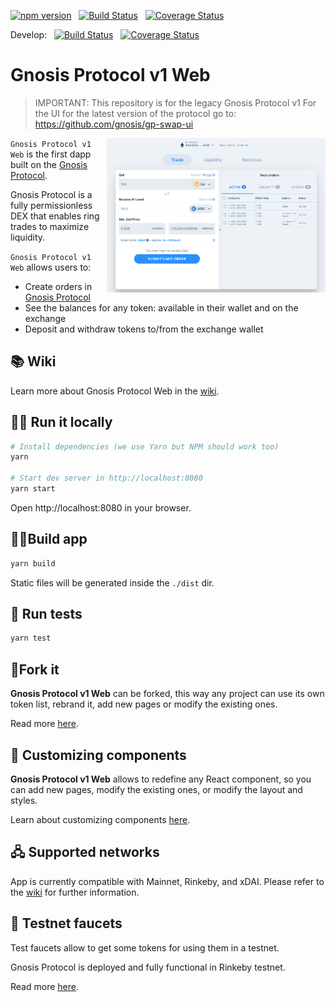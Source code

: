 [![npm version](https://img.shields.io/npm/v/@gnosis.pm/gp-v1-ui.svg?style=flat)](https://npmjs.org/package/@gnosis.pm/gp-v1-ui 'View this project on npm')
&nbsp;
[![Build Status](https://travis-ci.org/gnosis/gp-v1-ui.svg?branch=develop)](https://travis-ci.org/gnosis/gp-v1-ui)
&nbsp;
[![Coverage Status](https://coveralls.io/repos/github/gnosis/gp-v1-ui/badge.svg?branch=master)](https://coveralls.io/github/gnosis/gp-v1-ui?branch=master)

Develop:
&nbsp;
[![Build Status](https://travis-ci.org/gnosis/gp-v1-ui.svg?branch=develop)](https://travis-ci.org/gnosis/gp-v1-ui)
&nbsp;
[![Coverage Status](https://coveralls.io/repos/github/gnosis/gp-v1-ui/badge.svg?branch=develop)](https://coveralls.io/github/gnosis/gp-v1-ui?branch=develop)

# Gnosis Protocol v1 Web

> IMPORTANT: This repository is for the legacy Gnosis Protocol v1
> For the UI for the latest version of the protocol go to: https://github.com/gnosis/gp-swap-ui

<img align="right" width="350" src="./docs/screenshot.png">

`Gnosis Protocol v1 Web` is the first dapp built on the [Gnosis Protocol](https://docs.gnosis.io/protocol).

Gnosis Protocol is a fully permissionless DEX that enables ring trades to maximize liquidity.

`Gnosis Protocol v1 Web` allows users to:

- Create orders in [Gnosis Protocol](https://docs.gnosis.io/protocol)
- See the balances for any token: available in their wallet and on the exchange
- Deposit and withdraw tokens to/from the exchange wallet

## 📚 Wiki

Learn more about Gnosis Protocol Web in the [wiki](https://github.com/gnosis/gp-v1-ui/wiki).

## 🏃‍♀️ Run it locally

```bash
# Install dependencies (we use Yarn but NPM should work too)
yarn

# Start dev server in http://localhost:8080
yarn start
```

Open http://localhost:8080 in your browser.

## 👷‍♀️Build app

```bash
yarn build
```

Static files will be generated inside the `./dist` dir.

## 🧪 Run tests

```bash
yarn test
```

## 🍴Fork it

**Gnosis Protocol v1 Web** can be forked, this way any project can use its own token list, rebrand it, add new pages or modify the existing ones.

Read more [here](https://github.com/gnosis/gp-v1-ui/wiki/Fork-project).

## 🎩 Customizing components

**Gnosis Protocol v1 Web** allows to redefine any React component, so you can add new pages, modify the existing ones, or modify the layout and styles.

Learn about customizing components [here](https://github.com/gnosis/gp-v1-ui/wiki/Customize-Components).

## 🖧 Supported networks
App is currently compatible with Mainnet, Rinkeby, and xDAI. Please refer to the [wiki](https://github.com/gnosis/gp-v1-ui/wiki#-compatible-networks) for further information.

## 🦺 Testnet faucets

Test faucets allow to get some tokens for using them in a testnet.

Gnosis Protocol is deployed and fully functional in Rinkeby testnet.

Read more [here](https://github.com/gnosis/gp-v1-ui/wiki/Testnet-faucets).
